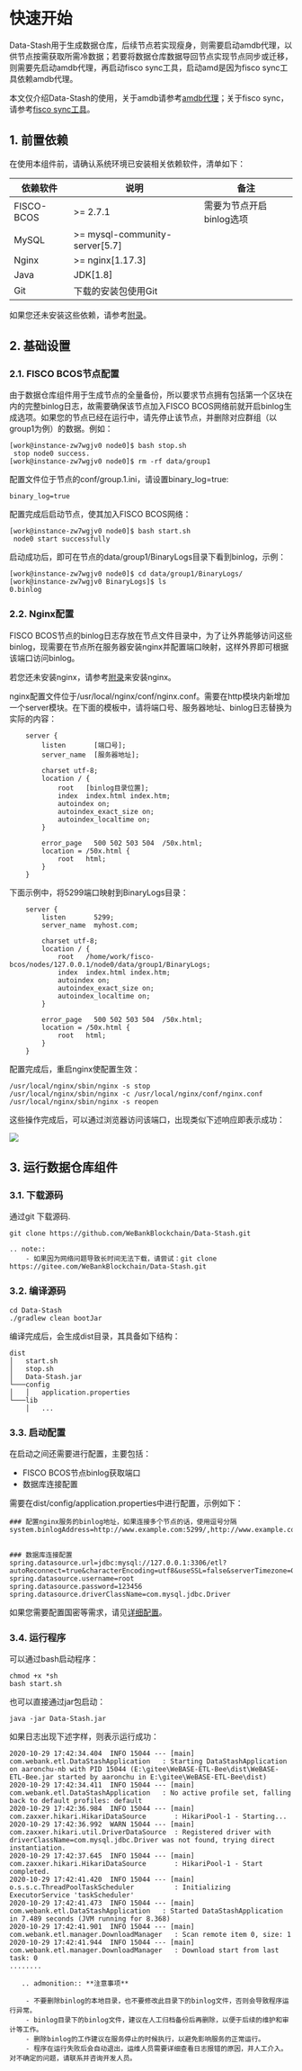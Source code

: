 # 快速开始

Data-Stash用于生成数据仓库，后续节点若实现瘦身，则需要启动amdb代理，以供节点按需获取所需冷数据；若要将数据仓库数据导回节点实现节点同步或迁移，则需要先启动amdb代理，再启动fisco sync工具，启动amd是因为fisco sync工具依赖amdb代理。

本文仅介绍Data-Stash的使用，关于amdb请参考[amdb代理](https://fisco-bcos-documentation.readthedocs.io/zh_CN/latest/docs/manual/data_governance.html#amdb-proxy)；关于fisco sync，请参考[fisco sync工具](https://fisco-bcos-documentation.readthedocs.io/zh_CN/latest/docs/manual/data_governance.html#fisco-sync)。

## 1. 前置依赖

在使用本组件前，请确认系统环境已安装相关依赖软件，清单如下：

| 依赖软件 | 说明 |备注|
| --- | --- | --- |
| FISCO-BCOS | >= 2.7.1 | 需要为节点开启binlog选项|
| MySQL | >= mysql-community-server[5.7] | |
| Nginx | >= nginx[1.17.3]| |
| Java | JDK[1.8] | |
| Git | 下载的安装包使用Git | |

如果您还未安装这些依赖，请参考[附录](appendix.md)。

## 2. 基础设置

### 2.1. FISCO BCOS节点配置

由于数据仓库组件用于生成节点的全量备份，所以要求节点拥有包括第一个区块在内的完整binlog日志，故需要确保该节点加入FISCO BCOS网络前就开启binlog生成选项。如果您的节点已经在运行中，请先停止该节点，并删除对应群组（以group1为例）的数据。例如：

```
[work@instance-zw7wgjv0 node0]$ bash stop.sh
 stop node0 success.
[work@instance-zw7wgjv0 node0]$ rm -rf data/group1

```

配置文件位于节点的conf/group.1.ini，请设置binary_log=true:

```
binary_log=true
```

配置完成后启动节点，使其加入FISCO BCOS网络：
```
[work@instance-zw7wgjv0 node0]$ bash start.sh
 node0 start successfully
```

启动成功后，即可在节点的data/group1/BinaryLogs目录下看到binlog，示例：

```
[work@instance-zw7wgjv0 node0]$ cd data/group1/BinaryLogs/
[work@instance-zw7wgjv0 BinaryLogs]$ ls
0.binlog
```

### 2.2. Nginx配置

FISCO BCOS节点的binlog日志存放在节点文件目录中，为了让外界能够访问这些binlog，现需要在节点所在服务器安装nginx并配置端口映射，这样外界即可根据该端口访问binlog。

若您还未安装nginx，请参考[附录](appendix.md)来安装nginx。

nginx配置文件位于/usr/local/nginx/conf/nginx.conf。需要在http模块内新增加一个server模块。在下面的模板中，请将端口号、服务器地址、binlog日志替换为实际的内容：

```
    server {
        listen       [端口号];
        server_name  [服务器地址];

        charset utf-8;
        location / {
            root   [binlog目录位置];
            index  index.html index.htm;
            autoindex on;
            autoindex_exact_size on;
            autoindex_localtime on;
        }

        error_page   500 502 503 504  /50x.html;
        location = /50x.html {
            root   html;
        }
    }
```

下面示例中，将5299端口映射到BinaryLogs目录：
```
    server {
        listen       5299;
        server_name  myhost.com;

        charset utf-8;
        location / {
            root   /home/work/fisco-bcos/nodes/127.0.0.1/node0/data/group1/BinaryLogs;
            index  index.html index.htm;
            autoindex on;
            autoindex_exact_size on;
            autoindex_localtime on;
        }

        error_page   500 502 503 504  /50x.html;
        location = /50x.html {
            root   html;
        }
    }
```

配置完成后，重启nginx使配置生效：

```
/usr/local/nginx/sbin/nginx -s stop
/usr/local/nginx/sbin/nginx -c /usr/local/nginx/conf/nginx.conf
/usr/local/nginx/sbin/nginx -s reopen 
```

这些操作完成后，可以通过浏览器访问该端口，出现类似下述响应即表示成功：

![](./picture/nginx_success.png)

## 3. 运行数据仓库组件

### 3.1. 下载源码

通过git 下载源码.

```
git clone https://github.com/WeBankBlockchain/Data-Stash.git

```
```eval_rst
.. note::
    - 如果因为网络问题导致长时间无法下载，请尝试：git clone https://gitee.com/WeBankBlockchain/Data-Stash.git
```

### 3.2. 编译源码

```
cd Data-Stash
./gradlew clean bootJar
```

编译完成后，会生成dist目录，其具备如下结构：
```
dist
│   start.sh
│   stop.sh
│   Data-Stash.jar
└───config
│   │   application.properties
└───lib
    │   ...
```

### 3.3. 启动配置

在启动之间还需要进行配置，主要包括：
- FISCO BCOS节点binlog获取端口
- 数据库连接配置

需要在dist/config/application.properties中进行配置，示例如下：

```
### 配置nginx服务的binlog地址，如果连接多个节点的话，使用逗号分隔
system.binlogAddress=http://www.example.com:5299/,http://www.example.com:5300/


### 数据库连接配置
spring.datasource.url=jdbc:mysql://127.0.0.1:3306/etl?autoReconnect=true&characterEncoding=utf8&useSSL=false&serverTimezone=GMT%2b8
spring.datasource.username=root
spring.datasource.password=123456
spring.datasource.driverClassName=com.mysql.jdbc.Driver
```


如果您需要配置国密等需求，请见[详细配置](configuration.md)。

### 3.4. 运行程序

可以通过bash启动程序：
```
chmod +x *sh
bash start.sh
```
也可以直接通过jar包启动：
```
java -jar Data-Stash.jar
```

如果日志出现下述字样，则表示运行成功：

```
2020-10-29 17:42:34.404  INFO 15044 --- [main] com.webank.etl.DataStashApplication   : Starting DataStashApplication on aaronchu-nb with PID 15044 (E:\gitee\WeBASE-ETL-Bee\dist\WeBASE-ETL-Bee.jar started by aaronchu in E:\gitee\WeBASE-ETL-Bee\dist)
2020-10-29 17:42:34.411  INFO 15044 --- [main] com.webank.etl.DataStashApplication   : No active profile set, falling back to default profiles: default
2020-10-29 17:42:36.984  INFO 15044 --- [main] com.zaxxer.hikari.HikariDataSource       : HikariPool-1 - Starting...
2020-10-29 17:42:36.992  WARN 15044 --- [main] com.zaxxer.hikari.util.DriverDataSource  : Registered driver with driverClassName=com.mysql.jdbc.Driver was not found, trying direct instantiation.
2020-10-29 17:42:37.645  INFO 15044 --- [main] com.zaxxer.hikari.HikariDataSource       : HikariPool-1 - Start completed.
2020-10-29 17:42:41.420  INFO 15044 --- [main] o.s.s.c.ThreadPoolTaskScheduler          : Initializing ExecutorService 'taskScheduler'
2020-10-29 17:42:41.473  INFO 15044 --- [main] com.webank.etl.DataStashApplication   : Started DataStashApplication in 7.489 seconds (JVM running for 8.368)
2020-10-29 17:42:41.901  INFO 15044 --- [main] com.webank.etl.manager.DownloadManager   : Scan remote item 0, size: 1
2020-10-29 17:42:41.944  INFO 15044 --- [main] com.webank.etl.manager.DownloadManager   : Download start from last task: 0
........
```

```eval_rst
   .. admonition:: **注意事项**

    - 不要删除binlog的本地目录，也不要修改此目录下的binlog文件，否则会导致程序运行异常。
    - binlog目录下的binlog文件，建议在人工归档备份后再删除，以便于后续的维护和审计等工作。
    - 删除binlog的工作建议在服务停止的时候执行，以避免影响服务的正常运行。
    - 程序在运行失败后会自动退出，运维人员需要详细查看日志报错的原因，并人工介入。对不确定的问题，请联系并咨询开发人员。
```


